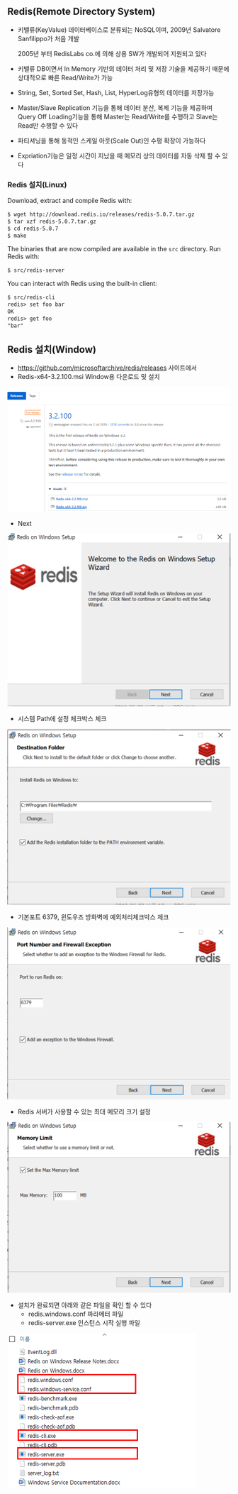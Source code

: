 ## Redis(Remote Directory System)

- 키밸류(KeyValue) 데이터베이스로 분류되는 NoSQL이며, 2009년 Salvatore Sanfilippo가 처음 개발

  2005년 부터 RedisLabs co.에 의해 상용 SW가 개발되어 지원되고 있다

- 키밸류 DB이면서 In Memory 기반의 데이터 처리 및 저장 기술을 제공하기 때문에 상대적으로 빠른 Read/Write가 가능

- String, Set, Sorted Set, Hash, List, HyperLog유형의 데이터를 저장가능

- Master/Slave Replication 기능을 통해 데이터 분산, 복제 기능을 제공하며 Query Off Loading기능을 통해 Master는 Read/Write를 수행하고 Slave는 Read만 수행할 수 있다

- 파티셔닝을 통해 동적인 스케일 아웃(Scale Out)인 수평 확장이 가능하다

- Expriation기능은 일정 시간이 지났을 때 메모리 상의 데이터를 자동 삭제 할 수 있다



### Redis 설치(Linux)

Download, extract and compile Redis with:

```
$ wget http://download.redis.io/releases/redis-5.0.7.tar.gz
$ tar xzf redis-5.0.7.tar.gz
$ cd redis-5.0.7
$ make
```

The binaries that are now compiled are available in the `src` directory. Run Redis with:

```
$ src/redis-server
```

You can interact with Redis using the built-in client:

```
$ src/redis-cli
redis> set foo bar
OK
redis> get foo
"bar"
```

## Redis 설치(Window)

- https://github.com/microsoftarchive/redis/releases 사이트에서 
- Redis-x64-3.2.100.msi Window용 다운로드 및 설치

![1575206453304](./md_img/1575206453304.png)

- Next 

![1575206533066](./md_img/1575206533066.png)

- 시스템 Path에 설정 체크박스 체크

![1575206560216](./md_img/1575206560216.png)

- 기본포트 6379, 윈도우즈 방화벽에 예외처리체크박스 체크

![1575206579880](./md_img/1575206579880.png)

- Redis 서버가 사용할 수 있는 최대 메모리 크기 설정

![1575206621038](./md_img/1575206621038.png)

- 설치가 완료되면 아래와 같은 파일을 확인 할 수 있다
  - redis.windows.conf 파라메터 파일
  - redis-server.exe 인스턴스 시작 실행 파일

![1575207046803](./md_img/1575207046803.png)